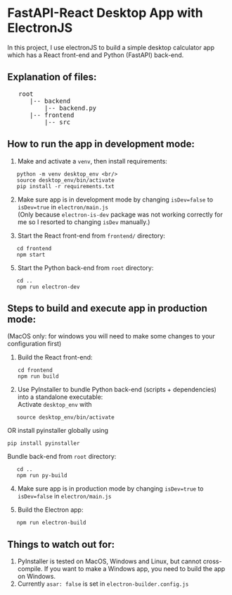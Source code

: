 # FastAPI-React Desktop App with ElectronJS 

In this project, I use electronJS to build a simple desktop calculator app which has a React front-end and Python (FastAPI) back-end. 

## Explanation of files: 

<pre>
   root 
      |-- backend 
          |-- backend.py
      |-- frontend
          |-- src
</pre>

  


## How to run the app in development mode: 

1. Make and activate a `venv`, then install requirements: <br/>
```
   python -m venv desktop_env <br/>
   source desktop_env/bin/activate
   pip install -r requirements.txt
```

2. Make sure app is in development mode by changing `isDev=false` to `isDev=true` in `electron/main.js`<br/>
   (Only because `electron-is-dev` package was not working correctly for me so I resorted to changing `isDev` manually.)
   
4. Start the React front-end from `frontend/` directory:<br/>
```
   cd frontend
   npm start
```
   
5. Start the Python back-end from `root` directory:
```
   cd ..
   npm run electron-dev
```
   

## Steps to build and execute app in production mode: 
(MacOS only: for windows you will need to make some changes to your configuration first)

1. Build the React front-end:<br/>
   ```
   cd frontend
   npm run build
   ```
   
3. Use PyInstaller to bundle Python back-end (scripts + dependencies) into a standalone executable:<br/>
Activate `desktop_env` with
```
   source desktop_env/bin/activate
```
 OR install pyinstaller globally using
 ```
 pip install pyinstaller
```
Bundle back-end from `root` directory:
```
   cd ..
   npm run py-build
```

4. Make sure app is in production mode by changing `isDev=true` to `isDev=false` in `electron/main.js`<br/>


5. Build the Electron app:<br/>
```
   npm run electron-build
```

## Things to watch out for: 

1. PyInstaller is tested on MacOS, Windows and Linux, but cannot cross-compile. If you want to make a Windows app, you need to build the app on Windows.
2. Currently `asar: false` is set in `electron-builder.config.js`
